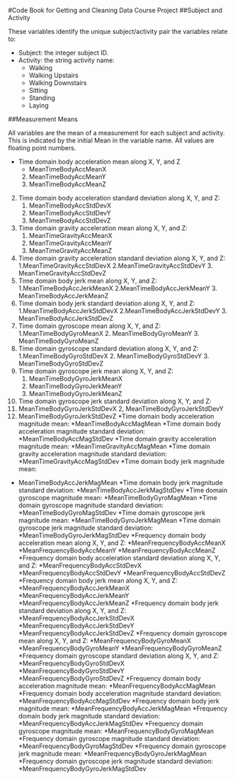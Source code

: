 #Code Book for Getting and Cleaning Data Course Project
##Subject and Activity

These variables identify the unique subject/activity pair the variables relate to:

* Subject: the integer subject ID.
* Activity: the string activity name:
    * Walking
    * Walking Upstairs
    * Walking Downstairs
    * Sitting
    * Standing
    * Laying


##Measurement Means

All variables are the mean of a measurement for each subject and activity. This is indicated by the initial Mean in the variable name. All values are floating point numbers.

*  Time domain body acceleration mean along X, Y, and Z
    * MeanTimeBodyAccMeanX 
    2. MeanTimeBodyAccMeanY 
    3. MeanTimeBodyAccMeanZ
2. Time domain body acceleration standard deviation along X, Y, and Z:
   1. MeanTimeBodyAccStdDevX
   2. MeanTimeBodyAccStdDevY
   3. MeanTimeBodyAccStdDevZ
3. Time domain gravity acceleration mean along X, Y, and Z:
   1. MeanTimeGravityAccMeanX
   2. MeanTimeGravityAccMeanY
   3. MeanTimeGravityAccMeanZ
4. Time domain gravity acceleration standard deviation along X, Y, and Z:
   1.MeanTimeGravityAccStdDevX
   2.MeanTimeGravityAccStdDevY
   3. MeanTimeGravityAccStdDevZ
5. Time domain body jerk mean along X, Y, and Z:
   1.MeanTimeBodyAccJerkMeanX
   2.MeanTimeBodyAccJerkMeanY
   3. MeanTimeBodyAccJerkMeanZ
6. Time domain body jerk standard deviation along X, Y, and Z:
   1.MeanTimeBodyAccJerkStdDevX
   2.MeanTimeBodyAccJerkStdDevY
   3. MeanTimeBodyAccJerkStdDevZ
7. Time domain gyroscope mean along X, Y, and Z:
   1.MeanTimeBodyGyroMeanX
   2. MeanTimeBodyGyroMeanY
   3. MeanTimeBodyGyroMeanZ
8. Time domain gyroscope standard deviation along X, Y, and Z:
   1.MeanTimeBodyGyroStdDevX
   2. MeanTimeBodyGyroStdDevY
   3. MeanTimeBodyGyroStdDevZ
9. Time domain gyroscope jerk mean along X, Y, and Z:
   1. MeanTimeBodyGyroJerkMeanX
   2. MeanTimeBodyGyroJerkMeanY
   3. MeanTimeBodyGyroJerkMeanZ
10. Time domain gyroscope jerk standard deviation along X, Y, and Z:
   1. MeanTimeBodyGyroJerkStdDevX
   2, MeanTimeBodyGyroJerkStdDevY
   3. MeanTimeBodyGyroJerkStdDevZ
*Time domain body acceleration magnitude mean:
   *MeanTimeBodyAccMagMean
*Time domain body acceleration magnitude standard deviation:
   *MeanTimeBodyAccMagStdDev
*Time domain gravity acceleration magnitude mean:
   *MeanTimeGravityAccMagMean
*Time domain gravity acceleration magnitude standard deviation:
   *MeanTimeGravityAccMagStdDev
*Time domain body jerk magnitude mean:
  * MeanTimeBodyAccJerkMagMean
*Time domain body jerk magnitude standard deviation:
   *MeanTimeBodyAccJerkMagStdDev
*Time domain gyroscope magnitude mean:
   *MeanTimeBodyGyroMagMean
*Time domain gyroscope magnitude standard deviation:
   *MeanTimeBodyGyroMagStdDev
*Time domain gyroscope jerk magnitude mean:
   *MeanTimeBodyGyroJerkMagMean
*Time domain gyroscope jerk magnitude standard deviation:
   *MeanTimeBodyGyroJerkMagStdDev
*Frequency domain body acceleration mean along X, Y, and Z:
   *MeanFrequencyBodyAccMeanX
   *MeanFrequencyBodyAccMeanY
   *MeanFrequencyBodyAccMeanZ
*Frequency domain body acceleration standard deviation along X, Y, and Z:
   *MeanFrequencyBodyAccStdDevX
   *MeanFrequencyBodyAccStdDevY
   *MeanFrequencyBodyAccStdDevZ
*Frequency domain body jerk mean along X, Y, and Z:
   *MeanFrequencyBodyAccJerkMeanX
   *MeanFrequencyBodyAccJerkMeanY
   *MeanFrequencyBodyAccJerkMeanZ
*Frequency domain body jerk standard deviation along X, Y, and Z:
   *MeanFrequencyBodyAccJerkStdDevX
   *MeanFrequencyBodyAccJerkStdDevY
   *MeanFrequencyBodyAccJerkStdDevZ
*Frequency domain gyroscope mean along X, Y, and Z:
   *MeanFrequencyBodyGyroMeanX
   *MeanFrequencyBodyGyroMeanY
   *MeanFrequencyBodyGyroMeanZ
*Frequency domain gyroscope standard deviation along X, Y, and Z:
   *MeanFrequencyBodyGyroStdDevX
   *MeanFrequencyBodyGyroStdDevY
   *MeanFrequencyBodyGyroStdDevZ
*Frequency domain body acceleration magnitude mean:
   *MeanFrequencyBodyAccMagMean
*Frequency domain body acceleration magnitude standard deviation:
   *MeanFrequencyBodyAccMagStdDev
*Frequency domain body jerk magnitude mean:
   *MeanFrequencyBodyAccJerkMagMean
*Frequency domain body jerk magnitude standard deviation:
   *MeanFrequencyBodyAccJerkMagStdDev
*Frequency domain gyroscope magnitude mean:
   *MeanFrequencyBodyGyroMagMean
*Frequency domain gyroscope magnitude standard deviation:
   *MeanFrequencyBodyGyroMagStdDev
*Frequency domain gyroscope jerk magnitude mean:
   *MeanFrequencyBodyGyroJerkMagMean
*Frequency domain gyroscope jerk magnitude standard deviation:
   *MeanFrequencyBodyGyroJerkMagStdDev
